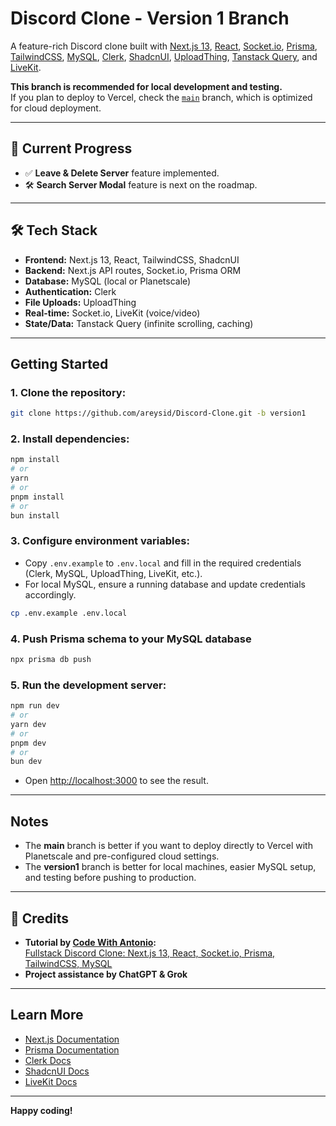 # Discord Clone - Version 1 Branch

A feature-rich Discord clone built with [Next.js 13](https://nextjs.org/), [React](https://react.dev/), [Socket.io](https://socket.io/), [Prisma](https://www.prisma.io/), [TailwindCSS](https://tailwindcss.com/), [MySQL](https://www.mysql.com/), [Clerk](https://clerk.com/), [ShadcnUI](https://ui.shadcn.com/), [UploadThing](https://uploadthing.com/), [Tanstack Query](https://tanstack.com/query/latest), and [LiveKit](https://livekit.io/).

**This branch is recommended for local development and testing.**  
If you plan to deploy to Vercel, check the [`main`](https://github.com/areysid/Discord-Clone/tree/main) branch, which is optimized for cloud deployment.

---

## 🚧 Current Progress

- ✅ **Leave & Delete Server** feature implemented.
- 🛠️ **Search Server Modal** feature is next on the roadmap.

---

## 🛠️ Tech Stack

- **Frontend:** Next.js 13, React, TailwindCSS, ShadcnUI
- **Backend:** Next.js API routes, Socket.io, Prisma ORM
- **Database:** MySQL (local or Planetscale)
- **Authentication:** Clerk
- **File Uploads:** UploadThing
- **Real-time:** Socket.io, LiveKit (voice/video)
- **State/Data:** Tanstack Query (infinite scrolling, caching)

---

## Getting Started

### 1. Clone the repository:

```bash
git clone https://github.com/areysid/Discord-Clone.git -b version1
```

### 2. Install dependencies:

```bash
npm install
# or
yarn
# or
pnpm install
# or
bun install
```

### 3. Configure environment variables:

- Copy `.env.example` to `.env.local` and fill in the required credentials (Clerk, MySQL, UploadThing, LiveKit, etc.).
- For local MySQL, ensure a running database and update credentials accordingly.

```bash
cp .env.example .env.local
```

### 4. Push Prisma schema to your MySQL database

```bash
npx prisma db push
```

### 5. Run the development server:

```bash
npm run dev
# or
yarn dev
# or
pnpm dev
# or
bun dev
```

- Open [http://localhost:3000](http://localhost:3000) to see the result.

---

## Notes

- The **main** branch is better if you want to deploy directly to Vercel with Planetscale and pre-configured cloud settings.
- The **version1** branch is better for local machines, easier MySQL setup, and testing before pushing to production.

---

## 🤝 Credits

- **Tutorial by [Code With Antonio](https://www.youtube.com/@codewithantonio):**  
  [Fullstack Discord Clone: Next.js 13, React, Socket.io, Prisma, TailwindCSS, MySQL]([https://www.youtube.com/watch?v=nu5mdN2JIwM](https://youtu.be/ZbX4Ok9YX94?si=w5ev8eUcXv1sB7ET))
- **Project assistance by ChatGPT & Grok**

---

## Learn More

- [Next.js Documentation](https://nextjs.org/docs)
- [Prisma Documentation](https://www.prisma.io/docs/)
- [Clerk Docs](https://clerk.com/docs)
- [ShadcnUI Docs](https://ui.shadcn.com/docs)
- [LiveKit Docs](https://docs.livekit.io/)

---

**Happy coding!**
